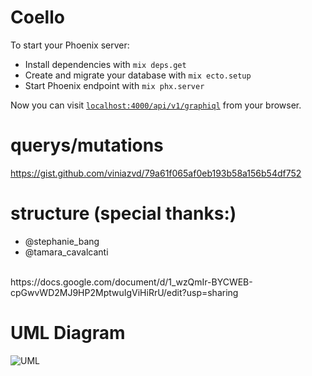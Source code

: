 # Coello

To start your Phoenix server:

  * Install dependencies with `mix deps.get`
  * Create and migrate your database with `mix ecto.setup`
  * Start Phoenix endpoint with `mix phx.server`

Now you can visit [`localhost:4000/api/v1/graphiql`](http://localhost:4000/api/v1/graphiql) from your browser.

# querys/mutations
https://gist.github.com/viniazvd/79a61f065af0eb193b58a156b54df752

# structure (**special thanks:**) 
- @stephanie_bang 
- @tamara_cavalcanti
<br>
https://docs.google.com/document/d/1_wzQmIr-BYCWEB-cpGwvWD2MJ9HP2MptwuIgViHiRrU/edit?usp=sharing

# UML Diagram
![UML](https://ibb.co/DVchG6n)
